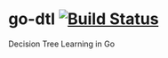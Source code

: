 go-dtl [![Build Status](https://travis-ci.org/mtchavez/dtl.png?branch=master)](https://travis-ci.org/mtchavez/dtl) 
======

Decision Tree Learning in Go
